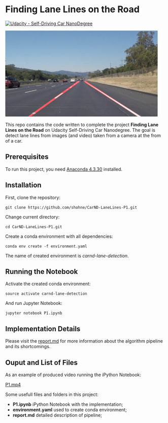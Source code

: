 # **Finding Lane Lines on the Road**
[![Udacity - Self-Driving Car NanoDegree](https://s3.amazonaws.com/udacity-sdc/github/shield-carnd.svg)](http://www.udacity.com/drive)

<img src="examples/laneLines_thirdPass.jpg" width="480" alt="Combined Image" />

This repo contains the code written to complete the project **Finding Lane Lines on the Road** on Udacity Self-Driving Car Nanodegree. The goal is detect lane lines from images (and video) taken from a camera at the from of a car.

Prerequisites
---
To run this project, you need [Anaconda 4.3.30](https://anaconda.org/conda-canary/conda/files?version=4.3.30) installed.

Installation
---
First, clone the repository:
```
git clone https://github.com/shohne/CarND-LaneLines-P1.git
```
Change current directory:
```
cd CarND-LaneLines-P1.git
```
Create a conda environment with all dependencies:
```
conda env create -f environment.yaml
```
The name of created environment is *carnd-lane-detection*.

Running the Notebook
---
Activate the created conda environment:
```
source activate carnd-lane-detection
```
And run Jupyter Notebook:
```
jupyter notebook P1.ipynb
```
Implementation Details
---
Please visit the [report.md](report.md) for more information about the algorithm pipeline and its shortcomings.

Ouput and List of Files
---
As an example of produced video running the iPython Notebook:

[P1.mp4](P1.mp4)

Some usefull files and folders in this project:

- **P1.ipynb** iPython Notebook with the implementation;
- **environment.yaml** used to create conda environment;
- **report.md** detailed description of pipeline;

